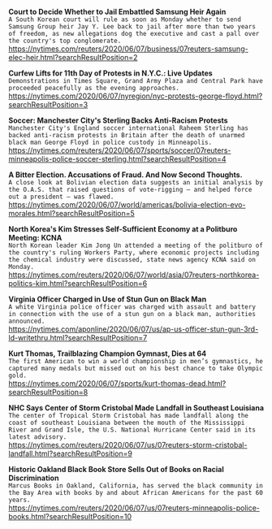**Court to Decide Whether to Jail Embattled Samsung Heir Again**\
`A South Korean court will rule as soon as Monday whether to send Samsung Group heir Jay Y. Lee back to jail after more than two years of freedom, as new allegations dog the executive and cast a pall over the country's top conglomerate.`\
https://nytimes.com/reuters/2020/06/07/business/07reuters-samsung-elec-heir.html?searchResultPosition=2

**Curfew Lifts for 11th Day of Protests in N.Y.C.: Live Updates**\
`Demonstrations in Times Square, Grand Army Plaza and Central Park have proceeded peacefully as the evening approaches.`\
https://nytimes.com/2020/06/07/nyregion/nyc-protests-george-floyd.html?searchResultPosition=3

**Soccer: Manchester City's Sterling Backs Anti-Racism Protests**\
`Manchester City's England soccer international Raheem Sterling has backed anti-racism protests in Britain after the death of unarmed black man George Floyd in police custody in Minneapolis.`\
https://nytimes.com/reuters/2020/06/07/sports/soccer/07reuters-minneapolis-police-soccer-sterling.html?searchResultPosition=4

**A Bitter Election. Accusations of Fraud. And Now Second Thoughts.**\
`A close look at Bolivian election data suggests an initial analysis by the O.A.S. that raised questions of vote-rigging — and helped force out a president — was flawed.`\
https://nytimes.com/2020/06/07/world/americas/bolivia-election-evo-morales.html?searchResultPosition=5

**North Korea's Kim Stresses Self-Sufficient Economy at a Politburo Meeting: KCNA**\
`North Korean leader Kim Jong Un attended a meeting of the politburo of the country's ruling Workers Party, where economic projects including the chemical industry were discussed, state news agency KCNA said on Monday.`\
https://nytimes.com/reuters/2020/06/07/world/asia/07reuters-northkorea-politics-kim.html?searchResultPosition=6

**Virginia Officer Charged in Use of Stun Gun on Black Man**\
`A white Virginia police officer was charged with assault and battery in connection with the use of a stun gun on a black man, authorities announced.`\
https://nytimes.com/aponline/2020/06/07/us/ap-us-officer-stun-gun-3rd-ld-writethru.html?searchResultPosition=7

**Kurt Thomas, Trailblazing Champion Gymnast, Dies at 64**\
`The first American to win a world championship in men’s gymnastics, he captured many medals but missed out on his best chance to take Olympic gold.`\
https://nytimes.com/2020/06/07/sports/kurt-thomas-dead.html?searchResultPosition=8

**NHC Says Center of Storm Cristobal Made Landfall in Southeast Louisiana**\
`The center of Tropical Storm Cristobal has made landfall along the coast of southeast Louisiana between the mouth of the Mississippi River and Grand Isle, the U.S. National Hurricane Center said in its latest advisory.`\
https://nytimes.com/reuters/2020/06/07/us/07reuters-storm-cristobal-landfall.html?searchResultPosition=9

**Historic Oakland Black Book Store Sells Out of Books on Racial Discrimination**\
`Marcus Books in Oakland, California, has served the black community in the Bay Area with books by and about African Americans for the past 60 years.`\
https://nytimes.com/reuters/2020/06/07/us/07reuters-minneapolis-police-books.html?searchResultPosition=10

